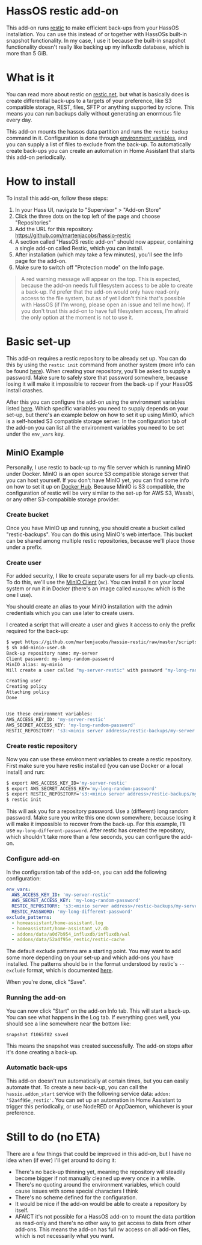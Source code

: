 # HassOS restic add-on

This add-on runs [restic](https://restic.net/) to make efficient back-ups from your HassOS installation. You can use this instead of or together with HassOSs built-in snapshot functionality. In my case, I use it because the built-in snapshot functionality doesn't really like backing up my influxdb database, which is more than 5 GiB. 

# What is it
You can read more about restic on [restic.net](https://restic.net/), but what is basically does is create differential back-ups to a targets of your preference, like S3 compatible storage, REST, files, SFTP or anything supported by rclone. This means you can run backups daily without generating an enormous file every day. 

This add-on mounts the hassos data partition and runs the `restic backup` command in it. Configuration is done through [environment variables](https://restic.readthedocs.io/en/stable/040_backup.html#environment-variables), and you can supply a list of files to exclude from the back-up. To automatically create back-ups you can create an automation in Home Assistant that starts this add-on periodically.

# How to install

To install this add-on, follow these steps:
1. In your Hass UI, navigate to "Supervisor" > "Add-on Store"
2. Click the three dots on the top left of the page and choose "Repositories"
3. Add the URL for this repository: https://github.com/martenjacobs/hassio-restic
4. A section called "HassOS restic add-on" should now appear, containing a single add-on called Restic, which you can install.
5. After installation (which may take a few minutes), you'll see the Info page for the add-on.
6. Make sure to switch off "Protection mode" on the Info page. 

> A red warning message will appear on the top. This is expected, because the add-on needs full filesystem access to be able to create a back-up. I'd prefer that the add-on would only have read-only access to the file system, but as of yet I don't think that's possible with HassOS (if I'm wrong, please open an issue and tell me how). 
> If you don't trust this add-on to have full filesystem access, I'm afraid the only option at the moment is not to use it.

# Basic set-up
This add-on requires a restic repository to be already set up. You can do this by using the `restic init` command from another system (more info can be found [here](https://restic.readthedocs.io/en/stable/030_preparing_a_new_repo.html)). When creating your repository, you'll be asked to supply a password. Make sure to safely store that password somewhere, because losing it will make it impossible to recover from the back-up if your HassOS install crashes.

After this you can configure the add-on using the environment variables listed [here](https://restic.readthedocs.io/en/stable/040_backup.html#environment-variables). Which specific variables you need to supply depends on your set-up, but there's an example below on how to set it up using MinIO, which is a self-hosted S3 compatible storage server. In the configuration tab of the add-on you can list all the environment variables you need to be set under the `env_vars` key.

## MinIO Example
Personally, I use restic to back-up to my file server which is running MinIO under Docker. MinIO is an open source S3 compatible storage server that you can host yourself. If you don't have MinIO yet, you can find some info on how to set it up on [Docker Hub](https://hub.docker.com/r/minio/minio/). 
Because MinIO is S3 compatible, the configuration of restic will be very similar to the set-up for AWS S3, Wasabi, or any other S3-compabible storage provider.

### Create bucket
Once you have MinIO up and running, you should create a bucket called "restic-backups". You can do this using MinIO's web interface. This bucket can be shared among multiple restic repositories, because we'll place those under a prefix.

### Create user
For added security, I like to create separate users for all my back-up clients. To do this, we'll use the [MinIO Client](https://docs.min.io/docs/minio-client-complete-guide.html) (`mc`). You can install it on your local system or run it in Docker (there's an image called `minio/mc` which is the one I use). 

You should create an alias to your MinIO installation with the admin credentials which you can use later to create users. 

I created a script that will create a user and gives it access to only the prefix required for the back-up:
```bash
$ wget https://github.com/martenjacobs/hassio-restic/raw/master/scripts/add-minio-user.sh
$ sh add-minio-user.sh
Back-up repository name: my-server
Client password: my-long-random-password
MinIO alias: my-minio
Will create a user called "my-server-restic" with password "my-long-random-password" on minio instance "my-minio". Continue? (y/n) y

Creating user
Creating policy
Attaching policy
Done


Use these environment variables:
AWS_ACCESS_KEY_ID: 'my-server-restic'
AWS_SECRET_ACCESS_KEY: 'my-long-random-password'
RESTIC_REPOSITORY: 's3:<minio server address>/restic-backups/my-server'
```

### Create restic repository
Now you can use these environment variables to create a restic repository. First make sure you have restic installed (you can use Docker or a local install) and run:
```bash
$ export AWS_ACCESS_KEY_ID='my-server-restic'
$ export AWS_SECRET_ACCESS_KEY='my-long-random-password'
$ export RESTIC_REPOSITORY='s3:<minio server address>/restic-backups/my-server'
$ restic init
```

This will ask you for a repository password. Use a (different) long random password. Make sure you write this one down somewhere, because losing it will make it impossible to recover from the back-up. For this example, I'll use `my-long-different-password`.
After restic has created the repository, which shouldn't take more than a few seconds, you can configure the add-on.

### Configure add-on
In the configuration tab of the add-on, you can add the following configuration:
```yaml
env_vars:
  AWS_ACCESS_KEY_ID: 'my-server-restic'
  AWS_SECRET_ACCESS_KEY: 'my-long-random-password'
  RESTIC_REPOSITORY: 's3:<minio server address>/restic-backups/my-server'
  RESTIC_PASSWORD: 'my-long-different-password'
exclude_patterns:
  - homeassistant/home-assistant.log
  - homeassistant/home-assistant_v2.db
  - addons/data/a0d7b954_influxdb/influxdb/wal
  - addons/data/52a4f95e_restic/restic-cache
```

The default exclude patterns are a starting point. You may want to add some more depending on your set-up and which add-ons you have installed. The patterns should be in the format understood by restic's `--exclude` format, which is documented [here](https://restic.readthedocs.io/en/stable/040_backup.html#excluding-files).

When you're done, click "Save".

### Running the add-on

You can now click "Start" on the add-on Info tab. This will start a back-up. You can see what happens in the Log tab. If everything goes well, you should see a line somewhere near the bottom like:
```
snapshot f1065f02 saved
```
This means the snapshot was created successfully. The add-on stops after it's done creating a back-up.

### Automatic back-ups

This add-on doesn't run automatically at certain times, but you can easily automate that. To create a new back-up, you can call the `hassio.addon_start` service with the following service data: `addon: '52a4f95e_restic'`.
You can set up an automation in Home Assistant to trigger this periodically, or use NodeRED or AppDaemon, whichever is your preference.

# Still to do (no ETA)
There are a few things that could be improved in this add-on, but I have no idea when (if ever) I'll get around to doing it:
- There's no back-up thinning yet, meaning the repository will steadily become bigger if not manually cleaned up every once in a while.
- There's no quoting around the environment variables, which could cause issues with some special characters I think
- There's no scheme defined for the configuration.
- It would be nice if the add-on would be able to create a repository by itself.
- AFAICT it's not possible for a HassOS add-on to mount the data partition as read-only and there's no other way to get access to data from other add-ons. This means the add-on has full rw access on all add-on files, which is not necessarily what you want.

